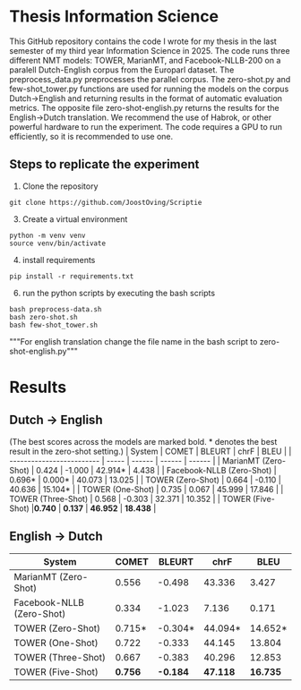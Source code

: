 # Thesis Information Science
This GitHub repository contains the code I wrote for my thesis in the last semester of my third year Information Science in 2025. The code runs three different NMT models: TOWER, MarianMT, and Facebook-NLLB-200 on a paralell Dutch-English corpus from the Europarl dataset.
The preprocess_data.py preprocesses the parallel corpus. The zero-shot.py and few-shot_tower.py functions are used for running the models on the corpus Dutch->English and returning results in the format of automatic evaluation metrics. The opposite file zero-shot-english.py returns the results for the English->Dutch translation.
We recommend the use of Habrok, or other powerful hardware to run the experiment. The code requires a GPU to run efficiently, so it is recommended to use one.

## Steps to replicate the experiment

1. Clone the repository
```
git clone https://github.com/JoostOving/Scriptie
```

3. Create a virtual environment
```
python -m venv venv
source venv/bin/activate
```

4. install requirements
```
pip install -r requirements.txt
```

6. run the python scripts by executing the bash scripts
```
bash preprocess-data.sh
bash zero-shot.sh
bash few-shot_tower.sh
```
"""For english translation change the file name in the bash script to zero-shot-english.py"""

# Results
## Dutch -> English
(The best scores across the models are marked bold. * denotes the best result in the zero-shot setting.)
| System                    | COMET | BLEURT | chrF   | BLEU   |
| ------------------------- | ----- | ------ | ------ | ------ |
| MarianMT (Zero-Shot)      | 0.424 | -1.000 | 42.914* | 4.438  |
| Facebook-NLLB (Zero-Shot) | 0.696* | 0.000*  | 40.073 | 13.025 |
| TOWER (Zero-Shot)         | 0.664 | -0.110 | 40.636 | 15.104* |
| TOWER (One-Shot)          | 0.735 | 0.067  | 45.999 | 17.846 |
| TOWER (Three-Shot)        | 0.568 | -0.303 | 32.371 | 10.352 |
| TOWER (Five-Shot)         |**0.740** | **0.137**  | **46.952** | **18.438** |

## English -> Dutch
| System                     | COMET | BLEURT | chrF   | BLEU   |
|---------------------------|-------|--------|--------|--------|
| MarianMT (Zero-Shot)      | 0.556 | -0.498 | 43.336 | 3.427  |
| Facebook-NLLB (Zero-Shot) | 0.334 | -1.023 | 7.136  | 0.171  |
| TOWER (Zero-Shot)         | 0.715* | -0.304* | 44.094* | 14.652* |
| TOWER (One-Shot)          | 0.722 | -0.333 | 44.145 | 13.804 |
| TOWER (Three-Shot)        | 0.667 | -0.383 | 40.296 | 12.853 |
| TOWER (Five-Shot)         | **0.756** | **-0.184** | **47.118** | **16.735** |

